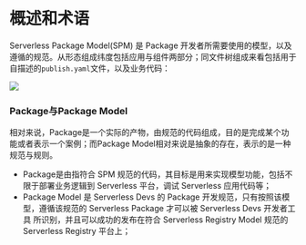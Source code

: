 # 概述和术语

Serverless Package Model(SPM) 是 Package 开发者所需要使用的模型，以及遵循的规范。从形态组成纬度包括应用与组件两部分；同文件树组成来看包括用于自描述的`publish.yaml`文件，以及业务代码：

![](https://serverless-article-picture.oss-cn-hangzhou.aliyuncs.com/1631934027954_20210918030028156081.png)


### Package与Package Model

相对来说，Package是一个实际的产物，由规范的代码组成，目的是完成某个功能或者表示一个案例；而Package Model相对来说是抽象的存在，表示的是一种规范与规则。

- Package是由指符合 SPM 规范的代码，其目标是用来实现模型功能，包括不限于部署业务逻辑到 Serverless 平台，调试 Serverless 应用代码等；
- Package Model 是 Serverless Devs 的 Package 开发规范，只有按照该模型，遵循该规范的 Serverless Package 才可以被 Serverless Devs 开发者工具 所识别，并且可以成功的发布在符合 Serverless Registry Model 规范的 Serverless Registry 平台上；

